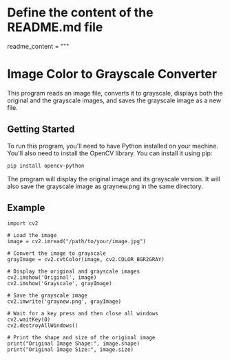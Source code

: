 # Define the content of the README.md file
readme_content = """
# Image Color to Grayscale Converter

This program reads an image file, converts it to grayscale, displays both the original and the grayscale images, and saves the grayscale image as a new file.

## Getting Started

To run this program, you'll need to have Python installed on your machine. You'll also need to install the OpenCV library. You can install it using pip:

```bash
pip install opencv-python

```
The program will display the original image and its grayscale version. It will also save the grayscale image as graynew.png in the same directory.

## Example

```
import cv2

# Load the image
image = cv2.imread("/path/to/your/image.jpg")

# Convert the image to grayscale
grayImage = cv2.cvtColor(image, cv2.COLOR_BGR2GRAY)

# Display the original and grayscale images
cv2.imshow('Original', image)
cv2.imshow('Grayscale', grayImage)

# Save the grayscale image
cv2.imwrite('graynew.png', grayImage)

# Wait for a key press and then close all windows
cv2.waitKey(0)
cv2.destroyAllWindows()

# Print the shape and size of the original image
print("Original Image Shape:", image.shape)
print("Original Image Size:", image.size)

```